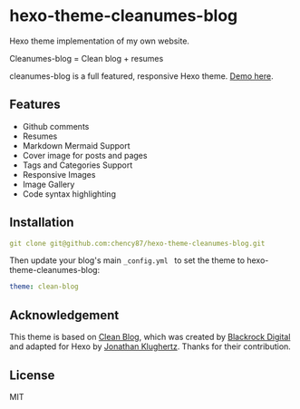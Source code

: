 # hexo-theme-cleanumes-blog
Hexo theme implementation of my own website.

Cleanumes-blog = Clean blog + resumes



cleanumes-blog is a full featured, responsive Hexo theme. [Demo here](http://www.dongkeai.cn).

## Features

- Github comments
- Resumes
- Markdown Mermaid Support
- Cover image for posts and pages
- Tags and Categories Support
- Responsive Images
- Image Gallery
- Code syntax highlighting

## Installation

```yaml
git clone git@github.com:chency87/hexo-theme-cleanumes-blog.git
```

Then update your blog's main ```_config.yml ``` to set the theme to hexo-theme-cleanumes-blog:

``` yaml
theme: clean-blog
```

## Acknowledgement

This theme is based on [Clean Blog](https://www.codeblocq.com/assets/projects/hexo-theme-clean-blog/), which was created by [Blackrock Digital](https://github.com/BlackrockDigital) and adapted for Hexo by [Jonathan Klughertz](http://www.codeblocq.com/). Thanks for their contribution.

## License

MIT